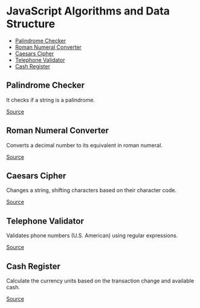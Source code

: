 # JavaScript Algorithms and Data Structure

- [Palindrome Checker](#palindrome-checker)
- [Roman Numeral Converter](#roman-numeral-converter)
- [Caesars Cipher](#caesars-cipher)
- [Telephone Validator](#telephone-validator)
- [Cash Register](#cash-register)

## Palindrome Checker

It checks if a string is a palindrome.

[Source](src/palindrome-checker.js)

## Roman Numeral Converter

Converts a decimal number to its equivalent in roman numeral.

[Source](src/roman-numeral-converter.js)

## Caesars Cipher

Changes a string, shifting characters based on their character code.

[Source](src/caesars-cipher.js)

## Telephone Validator

Validates phone numbers (U.S. American) using regular expressions.

[Source](src/telephone-validator.js)

## Cash Register

Calculate the currency units based on the transaction change and available cash.

[Source](src/cash-register.js)